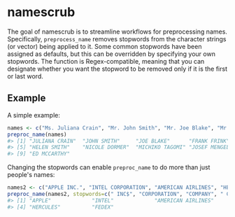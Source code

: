 namescrub
=========

The goal of namescrub is to streamline workflows for preprocessing names. Specifically, `preprocess_name` removes stopwords from the character strings (or vector) being applied to it. Some common stopwords have been assigned as defaults, but this can be overridden by specifying your own stopwords. The function is Regex-compatible, meaning that you can designate whether you want the stopword to be removed only if it is the first or last word.

Example
-------

A simple example:

``` r
names <- c("Ms. Juliana Crain", "Mr. John Smith", "Mr. Joe Blake", "Mr. Frank Frink", "Mrs. Helen Smith", "Ms. Nicole Dormer", "Mrs. Michiko Tagomi", "Dr. Josef Mengele", "Mr. Ed McCarthy")
preproc_name(names)
#> [1] "JULIANA CRAIN"  "JOHN SMITH"     "JOE BLAKE"      "FRANK FRINK"   
#> [5] "HELEN SMITH"    "NICOLE DORMER"  "MICHIKO TAGOMI" "JOSEF MENGELE" 
#> [9] "ED MCCARTHY"
```

Changing the stopwords can enable `preproc_name` to do more than just people's names:

``` r
names2 <- c("APPLE INC.", "INTEL CORPORATION", "AMERICAN AIRLINES", "HERCULES COMPANY", "FEDEX CO.")
preproc_name(names2, stopwords=c(" INC$", "CORPORATION", "COMPANY", " CO$"))
#> [1] "APPLE"             "INTEL"             "AMERICAN AIRLINES"
#> [4] "HERCULES"          "FEDEX"
```
